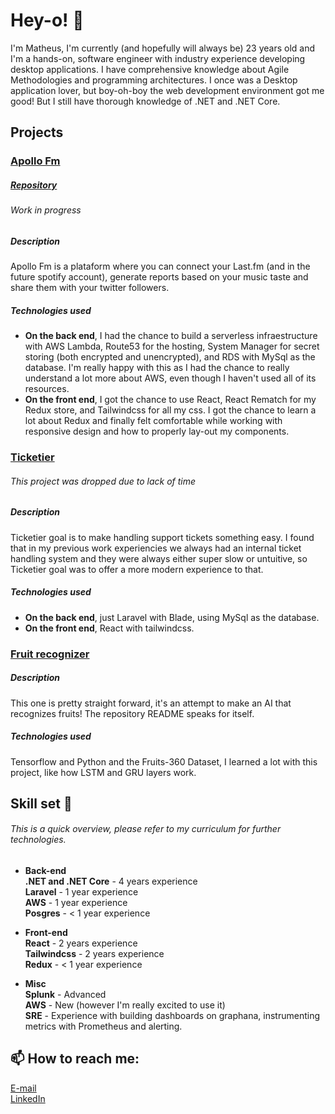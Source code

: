 # Hey-o! 👋

I'm Matheus, I'm currently (and hopefully will always be) 23 years old and I'm a hands-on, software engineer with industry experience developing desktop applications. I have comprehensive knowledge about Agile Methodologies and programming architectures. I once was a Desktop application lover, but boy-oh-boy the web development environment got me good! But I still have thorough knowledge of .NET and .NET Core.

## Projects
### [Apollo Fm](https://apollofm.net/)
##### [Repository](https://github.com/MatheusSw/apollo-fm-frontend)
###### _Work in progress_
##### Description
Apollo Fm is a plataform where you can connect your Last.fm (and in the future spotify account), generate reports based on your music taste and share them with your twitter followers.

##### Technologies used
- **On the back end**, I had the chance to build a serverless infraestructure with AWS Lambda, Route53 for the hosting, System Manager for secret storing (both encrypted and unencrypted), and RDS with MySql as the database. I'm really happy with this as I had the chance to really understand a lot more about AWS, even though I haven't used all of its resources.  
- **On the front end**, I got the chance to use React, React Rematch for my Redux store, and Tailwindcss for all my css. I got the chance to learn a lot about Redux and finally felt comfortable while working with responsive design and how to properly lay-out my components.

### [Ticketier](https://github.com/MatheusSw/Ticketier)
###### _This project was dropped due to lack of time_
##### Description
Ticketier goal is to make handling support tickets something easy. I found that in my previous work experiencies we always had an internal ticket handling system and they were always either super slow or untuitive, so Ticketier goal was to offer a more modern experience to that.

##### Technologies used
- **On the back end**, just Laravel with Blade, using MySql as the database.
- **On the front end**, React with tailwindcss.
### [Fruit recognizer](https://github.com/MatheusSw/Fruit-Recognizer)
##### Description
This one is pretty straight forward, it's an attempt to make an AI that recognizes fruits! The repository README speaks for itself.
##### Technologies used
Tensorflow and Python and the Fruits-360 Dataset, I learned a lot with this project, like how LSTM and GRU layers work.

## Skill set 🤖
###### _This is a quick overview, please refer to my curriculum for further technologies._
- **Back-end**\
**.NET and .NET Core** - 4 years experience\
**Laravel** - 1 year experience\
**AWS** - 1 year experience\
**Posgres** - < 1 year experience

- **Front-end**\
**React** - 2 years experience\
**Tailwindcss** - 2 years experience\
**Redux** - < 1 year experience

- **Misc**\
**Splunk** - Advanced\
**AWS** - New (however I'm really excited to use it)\
**SRE** - Experience with building dashboards on graphana, instrumenting metrics with Prometheus and alerting.

## 📫 How to reach me:
[E-mail](mailto:matheussouzaneg@gmail.com)\
[LinkedIn](https://www.linkedin.com/in/matheussouzacs/)
